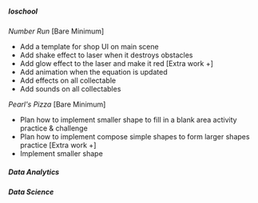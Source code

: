 ##### **Ioschool**
*Number Run*
[Bare Minimum]
* Add a template for shop UI on main scene
* Add shake effect to laser when it destroys obstacles
* Add glow effect to the laser and make it red
[Extra work +]
* Add animation when the equation is updated
* Add effects on all collectable
* Add sounds on all collectables

*Pearl's Pizza*
[Bare Minimum]
* Plan how to implement smaller shape to fill in a blank area activity practice & challenge
* Plan how to implement compose simple shapes to form larger shapes practice
[Extra work +]
* Implement smaller shape
##### **Data Analytics**


##### **Data Science**


